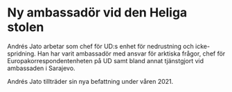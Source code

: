 # Ny ambassadör vid den Heliga stolen

Andrés Jato arbetar som chef för UD:s enhet för nedrustning och icke\-spridning. Han har varit ambassadör med ansvar för arktiska frågor, chef för Europakorrespondentenheten på UD samt bland annat tjänstgjort vid ambassaden i Sarajevo.

Andrés Jato tillträder sin nya befattning under våren 2021\.
